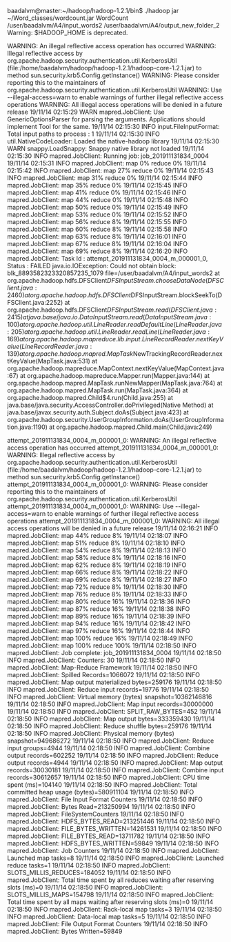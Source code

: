 baadalvm@master:~/hadoop/hadoop-1.2.1/bin$ ./hadoop jar ~/Word_classes/wordcount.jar WordCount /user/baadalvm/A4/input_words2 /user/baadalvm/A4/output_new_folder_2
Warning: $HADOOP_HOME is deprecated.

WARNING: An illegal reflective access operation has occurred
WARNING: Illegal reflective access by org.apache.hadoop.security.authentication.util.KerberosUtil (file:/home/baadalvm/hadoop/hadoop-1.2.1/hadoop-core-1.2.1.jar) to method sun.security.krb5.Config.getInstance()
WARNING: Please consider reporting this to the maintainers of org.apache.hadoop.security.authentication.util.KerberosUtil
WARNING: Use --illegal-access=warn to enable warnings of further illegal reflective access operations
WARNING: All illegal access operations will be denied in a future release
19/11/14 02:15:29 WARN mapred.JobClient: Use GenericOptionsParser for parsing the arguments. Applications should implement Tool for the same.
19/11/14 02:15:30 INFO input.FileInputFormat: Total input paths to process : 1
19/11/14 02:15:30 INFO util.NativeCodeLoader: Loaded the native-hadoop library
19/11/14 02:15:30 WARN snappy.LoadSnappy: Snappy native library not loaded
19/11/14 02:15:30 INFO mapred.JobClient: Running job: job_201911131834_0004
19/11/14 02:15:31 INFO mapred.JobClient:  map 0% reduce 0%
19/11/14 02:15:42 INFO mapred.JobClient:  map 27% reduce 0%
19/11/14 02:15:43 INFO mapred.JobClient:  map 31% reduce 0%
19/11/14 02:15:44 INFO mapred.JobClient:  map 35% reduce 0%
19/11/14 02:15:45 INFO mapred.JobClient:  map 41% reduce 0%
19/11/14 02:15:46 INFO mapred.JobClient:  map 44% reduce 0%
19/11/14 02:15:48 INFO mapred.JobClient:  map 50% reduce 0%
19/11/14 02:15:49 INFO mapred.JobClient:  map 53% reduce 0%
19/11/14 02:15:52 INFO mapred.JobClient:  map 56% reduce 8%
19/11/14 02:15:55 INFO mapred.JobClient:  map 60% reduce 8%
19/11/14 02:15:58 INFO mapred.JobClient:  map 63% reduce 8%
19/11/14 02:16:01 INFO mapred.JobClient:  map 67% reduce 8%
19/11/14 02:16:04 INFO mapred.JobClient:  map 69% reduce 8%
19/11/14 02:16:20 INFO mapred.JobClient: Task Id : attempt_201911131834_0004_m_000001_0, Status : FAILED
java.io.IOException: Could not obtain block: blk_8893582323320857235_1079 file=/user/baadalvm/A4/input_words2
	at org.apache.hadoop.hdfs.DFSClient$DFSInputStream.chooseDataNode(DFSClient.java:2460)
	at org.apache.hadoop.hdfs.DFSClient$DFSInputStream.blockSeekTo(DFSClient.java:2252)
	at org.apache.hadoop.hdfs.DFSClient$DFSInputStream.read(DFSClient.java:2415)
	at java.base/java.io.DataInputStream.read(DataInputStream.java:100)
	at org.apache.hadoop.util.LineReader.readDefaultLine(LineReader.java:205)
	at org.apache.hadoop.util.LineReader.readLine(LineReader.java:169)
	at org.apache.hadoop.mapreduce.lib.input.LineRecordReader.nextKeyValue(LineRecordReader.java:139)
	at org.apache.hadoop.mapred.MapTask$NewTrackingRecordReader.nextKeyValue(MapTask.java:531)
	at org.apache.hadoop.mapreduce.MapContext.nextKeyValue(MapContext.java:67)
	at org.apache.hadoop.mapreduce.Mapper.run(Mapper.java:144)
	at org.apache.hadoop.mapred.MapTask.runNewMapper(MapTask.java:764)
	at org.apache.hadoop.mapred.MapTask.run(MapTask.java:364)
	at org.apache.hadoop.mapred.Child$4.run(Child.java:255)
	at java.base/java.security.AccessController.doPrivileged(Native Method)
	at java.base/javax.security.auth.Subject.doAs(Subject.java:423)
	at org.apache.hadoop.security.UserGroupInformation.doAs(UserGroupInformation.java:1190)
	at org.apache.hadoop.mapred.Child.main(Child.java:249)

attempt_201911131834_0004_m_000001_0: WARNING: An illegal reflective access operation has occurred
attempt_201911131834_0004_m_000001_0: WARNING: Illegal reflective access by org.apache.hadoop.security.authentication.util.KerberosUtil (file:/home/baadalvm/hadoop/hadoop-1.2.1/hadoop-core-1.2.1.jar) to method sun.security.krb5.Config.getInstance()
attempt_201911131834_0004_m_000001_0: WARNING: Please consider reporting this to the maintainers of org.apache.hadoop.security.authentication.util.KerberosUtil
attempt_201911131834_0004_m_000001_0: WARNING: Use --illegal-access=warn to enable warnings of further illegal reflective access operations
attempt_201911131834_0004_m_000001_0: WARNING: All illegal access operations will be denied in a future release
19/11/14 02:16:21 INFO mapred.JobClient:  map 44% reduce 8%
19/11/14 02:18:07 INFO mapred.JobClient:  map 51% reduce 8%
19/11/14 02:18:10 INFO mapred.JobClient:  map 54% reduce 8%
19/11/14 02:18:13 INFO mapred.JobClient:  map 58% reduce 8%
19/11/14 02:18:16 INFO mapred.JobClient:  map 62% reduce 8%
19/11/14 02:18:19 INFO mapred.JobClient:  map 66% reduce 8%
19/11/14 02:18:22 INFO mapred.JobClient:  map 69% reduce 8%
19/11/14 02:18:27 INFO mapred.JobClient:  map 72% reduce 8%
19/11/14 02:18:30 INFO mapred.JobClient:  map 76% reduce 8%
19/11/14 02:18:33 INFO mapred.JobClient:  map 80% reduce 16%
19/11/14 02:18:36 INFO mapred.JobClient:  map 87% reduce 16%
19/11/14 02:18:38 INFO mapred.JobClient:  map 89% reduce 16%
19/11/14 02:18:39 INFO mapred.JobClient:  map 94% reduce 16%
19/11/14 02:18:42 INFO mapred.JobClient:  map 97% reduce 16%
19/11/14 02:18:44 INFO mapred.JobClient:  map 100% reduce 16%
19/11/14 02:18:49 INFO mapred.JobClient:  map 100% reduce 100%
19/11/14 02:18:50 INFO mapred.JobClient: Job complete: job_201911131834_0004
19/11/14 02:18:50 INFO mapred.JobClient: Counters: 30
19/11/14 02:18:50 INFO mapred.JobClient:   Map-Reduce Framework
19/11/14 02:18:50 INFO mapred.JobClient:     Spilled Records=1066072
19/11/14 02:18:50 INFO mapred.JobClient:     Map output materialized bytes=259176
19/11/14 02:18:50 INFO mapred.JobClient:     Reduce input records=19776
19/11/14 02:18:50 INFO mapred.JobClient:     Virtual memory (bytes) snapshot=10362146816
19/11/14 02:18:50 INFO mapred.JobClient:     Map input records=30000000
19/11/14 02:18:50 INFO mapred.JobClient:     SPLIT_RAW_BYTES=452
19/11/14 02:18:50 INFO mapred.JobClient:     Map output bytes=333359430
19/11/14 02:18:50 INFO mapred.JobClient:     Reduce shuffle bytes=259176
19/11/14 02:18:50 INFO mapred.JobClient:     Physical memory (bytes) snapshot=949686272
19/11/14 02:18:50 INFO mapred.JobClient:     Reduce input groups=4944
19/11/14 02:18:50 INFO mapred.JobClient:     Combine output records=602252
19/11/14 02:18:50 INFO mapred.JobClient:     Reduce output records=4944
19/11/14 02:18:50 INFO mapred.JobClient:     Map output records=30030181
19/11/14 02:18:50 INFO mapred.JobClient:     Combine input records=30612657
19/11/14 02:18:50 INFO mapred.JobClient:     CPU time spent (ms)=104140
19/11/14 02:18:50 INFO mapred.JobClient:     Total committed heap usage (bytes)=580911104
19/11/14 02:18:50 INFO mapred.JobClient:   File Input Format Counters 
19/11/14 02:18:50 INFO mapred.JobClient:     Bytes Read=213250994
19/11/14 02:18:50 INFO mapred.JobClient:   FileSystemCounters
19/11/14 02:18:50 INFO mapred.JobClient:     HDFS_BYTES_READ=213251446
19/11/14 02:18:50 INFO mapred.JobClient:     FILE_BYTES_WRITTEN=14261531
19/11/14 02:18:50 INFO mapred.JobClient:     FILE_BYTES_READ=13711782
19/11/14 02:18:50 INFO mapred.JobClient:     HDFS_BYTES_WRITTEN=59849
19/11/14 02:18:50 INFO mapred.JobClient:   Job Counters 
19/11/14 02:18:50 INFO mapred.JobClient:     Launched map tasks=8
19/11/14 02:18:50 INFO mapred.JobClient:     Launched reduce tasks=1
19/11/14 02:18:50 INFO mapred.JobClient:     SLOTS_MILLIS_REDUCES=184052
19/11/14 02:18:50 INFO mapred.JobClient:     Total time spent by all reduces waiting after reserving slots (ms)=0
19/11/14 02:18:50 INFO mapred.JobClient:     SLOTS_MILLIS_MAPS=154798
19/11/14 02:18:50 INFO mapred.JobClient:     Total time spent by all maps waiting after reserving slots (ms)=0
19/11/14 02:18:50 INFO mapred.JobClient:     Rack-local map tasks=3
19/11/14 02:18:50 INFO mapred.JobClient:     Data-local map tasks=5
19/11/14 02:18:50 INFO mapred.JobClient:   File Output Format Counters 
19/11/14 02:18:50 INFO mapred.JobClient:     Bytes Written=59849

